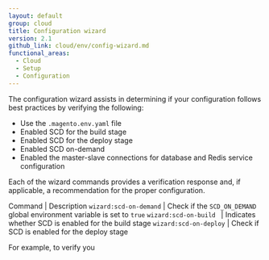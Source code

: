 ```yaml
---
layout: default
group: cloud
title: Configuration wizard
version: 2.1
github_link: cloud/env/config-wizard.md
functional_areas:
  - Cloud
  - Setup
  - Configuration
---
```


The configuration wizard assists in determining if your configuration follows best practices by verifying the following:

-  Use the `.magento.env.yaml` file
-  Enabled SCD for the build stage
-  Enabled SCD for the deploy stage
-  Enabled SCD on-demand
-  Enabled the master-slave connections for database and Redis service configuration

Each of the wizard commands provides a verification response and, if applicable, a recommendation for the proper configuration.

Command | Description
`wizard:scd-on-demand` | Check if the `SCD_ON_DEMAND` global environment variable is set to `true`
`wizard:scd-on-build ` | Indicates whether SCD is enabled for the build stage
`wizard:scd-on-deploy` | Check if SCD  is enabled for the deploy stage

For example, to verify you 